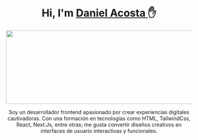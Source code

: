 <div align="center">
  <h1 align="center"> Hi, I'm <a href=""> Daniel Acosta </a>✋</h1>
<img src="https://wallpaperaccess.com/full/5105718.jpg" height="200px" width="1000px"/>
  <p font-weight="bold">Soy un desarrollador frontend apasionado por crear experiencias digitales cautivadoras. Con una formación en tecnologías como HTML, TailwindCss, React, Next.Js, entre otras; me gusta convertir diseños creativos en interfaces de usuario interactivas y funcionales.</p>
</div>



<!--


Here are some ideas to get you started:

- 🔭 I’m currently working on ...
- 🌱 I’m currently learning ...
- 👯 I’m looking to collaborate on ...
- 🤔 I’m looking for help with ...
- 💬 Ask me about ...
- 📫 How to reach me: ...
- 😄 Pronouns: ...
- ⚡ Fun fact: ...
-->
